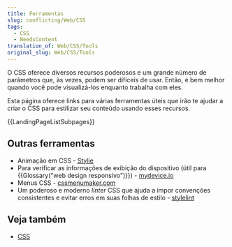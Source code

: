 ```yaml
---
title: Ferramentas
slug: conflicting/Web/CSS
tags:
  - CSS
  - NeedsContent
translation_of: Web/CSS/Tools
original_slug: Web/CSS/Tools
---
```

O CSS oferece diversos recursos poderosos e um grande número de parâmetros que, às vezes, podem ser difíceis de usar. Então, é bem melhor quando você pode visualizá-los enquanto trabalha com eles.

Esta página oferece links para várias ferramentas úteis que irão te ajudar a criar o CSS para estilizar seu conteúdo usando esses recursos.

{{LandingPageListSubpages}}

## Outras ferramentas

- Animação em CSS - [Stylie](http://jeremyckahn.github.io/stylie/)
- Para verificar as informações de exibição do dispositivo (útil para {{Glossary("web design responsivo")}}) - [mydevice.io](http://mydevice.io/)
- Menus CSS - [cssmenumaker.com](http://cssmenumaker.com/)
- Um poderoso e moderno _linter_ CSS que ajuda a impor convenções consistentes e evitar erros em suas folhas de estilo - [stylelint](https://stylelint.io/)

## Veja também

- [CSS](/pt-BR/docs/Web/CSS)
